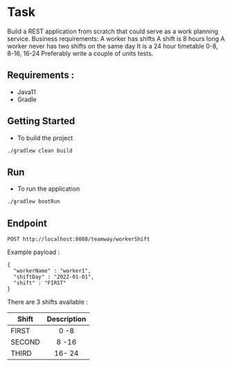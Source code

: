 # Task

Build a REST application from scratch that could serve as a work planning service.
Business requirements:
A worker has shifts
A shift is 8 hours long
A worker never has two shifts on the same day
It is a 24 hour timetable 0-8, 8-16, 16-24
Preferably write a couple of units tests.

## Requirements :

* Java11
* Gradle

## Getting Started

* To build the project
```bash
./gradlew clean build
```

## Run

* To run the application

```bash
./gradlew bootRun
```

## Endpoint

```text
POST http://localhost:8080/teamway/workerShift
```

Example payload :

```text
{
  "workerName" : "worker1",
  "shiftDay" : "2022-01-01",
  "shift" : "FIRST"
}
```

There are 3 shifts available : 

| Shift  | Description |
|--------|:-----------:|
| FIRST  |    0 -8     |
| SECOND |    8 -16    |
| THIRD  |   16- 24    |